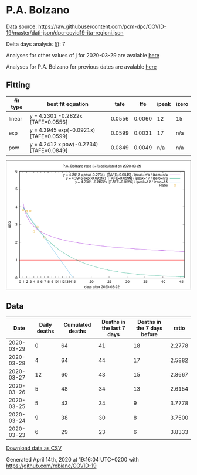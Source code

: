 # P.A. Bolzano

Data source: https://raw.githubusercontent.com/pcm-dpc/COVID-19/master/dati-json/dpc-covid19-ita-regioni.json

Delta days analysis (j): 7

Analyses for other values of j for 2020-03-29 are avalable [here](../2020-03-29/README.md)

Analyses for P.A. Bolzano for previous dates are avalable [here](../README.md)

## Fitting 
|fit type|best fit equation|tafe|tfe|ipeak|izero|
|-------|-----|--------|------|---|---|
|linear|y = 4.2301 -0.2822x  [TAFE=0.0556]|0.0556|0.0060|12|15|
|exp|y = 4.3945 exp(-0.0921x)  [TAFE=0.0599]|0.0599|0.0031|17|n/a|
|pow|y = 4.2412 x pow(-0.2734)  [TAFE=0.0849]|0.0849|0.0049|n/a|n/a|

![Plot](COVID-19_p.a._bolzano_j7_2020-03-29.png)

## Data
|Date|Daily deaths|Cumulated deaths|Deaths in the last 7 days|Deaths in the 7 days before|ratio|
|----|----------|-----------|-------|--------------------|-----|
|2020-03-29|0|64|41|18|2.2778|
|2020-03-28|4|64|44|17|2.5882|
|2020-03-27|12|60|43|15|2.8667|
|2020-03-26|5|48|34|13|2.6154|
|2020-03-25|5|43|34|9|3.7778|
|2020-03-24|9|38|30|8|3.7500|
|2020-03-23|6|29|23|6|3.8333|

[Download data as CSV](COVID-19_p.a._bolzano_j7_2020-03-29.csv)

Generated April 14th, 2020 at 19:16:04 UTC+0200 with https://github.com/robianc/COVID-19
